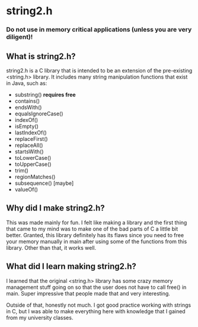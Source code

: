 # string2.h
### Do not use in memory critical applications (unless you are very diligent)!


## What is string2.h?
string2.h is a C library that is intended to be an extension of the pre-existing <string.h> library. 
It includes many string manipulation functions that exist in Java, such as:
- substring()  **requires free**
- contains() 
- endsWith()
- equalsIgnoreCase()
- indexOf()
- isEmpty() 
- lastIndexOf()
- replaceFirst()
- replaceAll()
- startsWith()
- toLowerCase()
- toUpperCase()
- trim()
- regionMatches()
- subsequence() [maybe]
- valueOf()

## Why did I make string2.h?
This was made mainly for fun. I felt like making a library and the first thing that came to my mind was to make one of the bad parts of C a little bit better. 
Granted, this library definitely has its flaws since you need to free your memory manually in main after using some of the functions from this library. 
Other than that, it works well. 

## What did I learn making string2.h?
I learned that the original <string.h> library has some crazy memory management stuff going on so that the user does not have to call free() in main. Super impressive that people made that and very interesting. 

Outside of that, honestly not much. I got good practice working with strings in C, but I was able to make everything here with knowledge that I gained from my university classes. 

